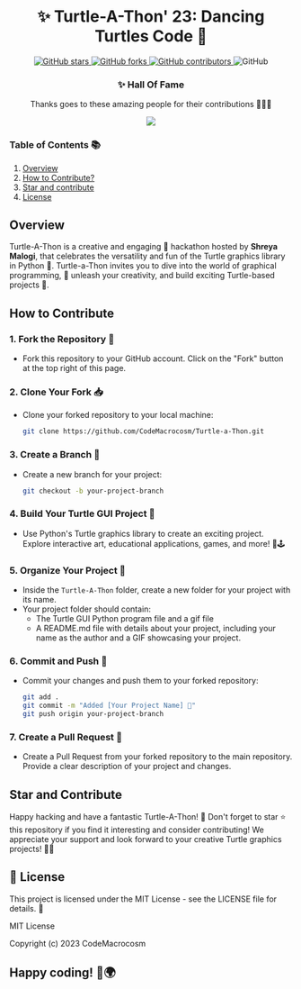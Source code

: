 



<div align="center">

# ✨ Turtle-A-Thon' 23:  Dancing Turtles Code 🐢

</div>
<p align="center">
  <a href="https://github.com/CodeMacrocosm/Turtle-a-Thon/stargazers">
    <img src="https://img.shields.io/github/stars/codemacrocosm/Turtle-a-Thon?style=flat-square" alt="GitHub stars">
  </a>
  <a href="https://github.com/CodeMacrocosm/Turtle-a-Thon/network">
    <img src="https://img.shields.io/github/forks/CodeMacrocosm/Turtle-a-Thon?style=flat-square" alt="GitHub forks">
  </a>
  <a href="https://github.com/codemacrocosm/Turtle-a-Thon/graphs/contributors">
    <img src="https://img.shields.io/github/contributors/codemacrocosm/Turtle-a-Thon.svg" alt="GitHub contributors">
  </a>
  <img src="https://img.shields.io/github/license/CodeMacrocosm/Turtle-a-Thon" alt="GitHub">
</p>

<div align="center">

### ✨ Hall Of Fame

Thanks goes to these amazing people for their contributions 🎉🎉🎉

<a href="https://github.com/codeMacrocosm/Turtle-a-Thon/graphs/contributors">
  <img src="https://contrib.rocks/image?repo=codeMacrocosm/Turtle-a-Thon" />
</a>

</div>




### Table of Contents 📚

1. [Overview](#overview)
3. [How to Contribute?](#how-to-contribute)
4. [Star and contribute](https://github.com/CodeMacrocosm/Turtle-a-Thon/edit/main/README.md#star-and-contribute)
5. [License](#-license)



## Overview
Turtle-A-Thon is a creative and engaging 🚀 hackathon hosted by **Shreya Malogi**, that celebrates the versatility and fun of the Turtle graphics library in Python 🐢. Turtle-a-Thon invites you to dive into the world of graphical programming,  🌿 unleash your creativity, and build exciting Turtle-based projects 📂.

## How to Contribute 

### 1. Fork the Repository 🍴
- Fork this repository to your GitHub account. Click on the "Fork" button at the top right of this page.

### 2. Clone Your Fork 📥
- Clone your forked repository to your local machine:
  ```bash
  git clone https://github.com/CodeMacrocosm/Turtle-a-Thon.git
  ```

### 3. Create a Branch 🌿
- Create a new branch for your project:
  ```bash
  git checkout -b your-project-branch
  ```

### 4. Build Your Turtle GUI Project 🚀
- Use Python's Turtle graphics library to create an exciting project. Explore interactive art, educational applications, games, and more! 🎨🕹️

### 5. Organize Your Project 📂
- Inside the `Turtle-A-Thon` folder, create a new folder for your project with its name.
- Your project folder should contain:
  - The Turtle GUI Python program file and a gif file
  - A README.md file with details about your project, including your name as the author and a GIF showcasing your project.

### 6. Commit and Push 🚢
- Commit your changes and push them to your forked repository:
  ```bash
  git add .
  git commit -m "Added [Your Project Name] 🚀"
  git push origin your-project-branch
  ```

### 7. Create a Pull Request 🌈
- Create a Pull Request from your forked repository to the main repository. Provide a clear description of your project and changes.


## Star and Contribute
Happy hacking and have a fantastic Turtle-A-Thon! 🎉 Don't forget to star ⭐ this repository if you find it interesting and consider contributing! We appreciate your support and look forward to your creative Turtle graphics projects! 🎨🐢

##  📄 License
This project is licensed under the MIT License - see the LICENSE file for details. 📜

MIT License

Copyright (c) 2023 CodeMacrocosm

##  Happy coding! 🚀🌍

